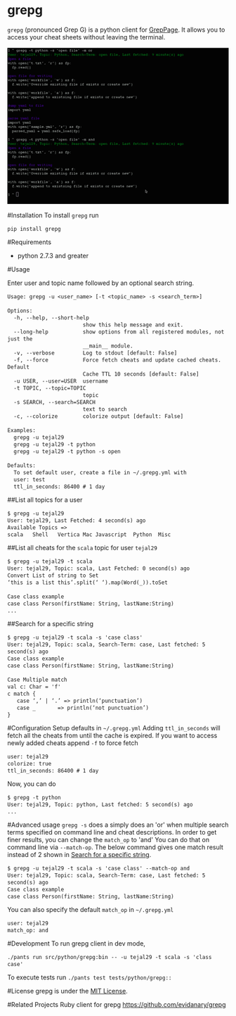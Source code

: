 grepg
===

`grepg` (pronounced Grep G) is a python client for [GrepPage](https://www.greppage.com).  It allows you to access your cheat sheets without leaving the terminal.

![grepg screenshot](https://github.com/tejal29/grepg/raw/master/img/screenshot.png)

#Installation
To install `grepg` run

```
pip install grepg
```

#Requirements
- python 2.7.3 and greater


#Usage

Enter user and topic name followed by an optional search string.

```
Usage: grepg -u <user_name> [-t <topic_name> -s <search_term>]

Options:
  -h, --help, --short-help
                        show this help message and exit.
  --long-help           show options from all registered modules, not just the
                        __main__ module.
  -v, --verbose         Log to stdout [default: False]
  -f, --force           Force fetch cheats and update cached cheats. Default
                        Cache TTL 10 seconds [default: False]
  -u USER, --user=USER  username
  -t TOPIC, --topic=TOPIC
                        topic
  -s SEARCH, --search=SEARCH
                        text to search
  -c, --colorize        colorize output [default: False]

Examples:
  grepg -u tejal29
  grepg -u tejal29 -t python
  grepg -u tejal29 -t python -s open

Defaults:
  To set default user, create a file in ~/.grepg.yml with
  user: test
  ttl_in_seconds: 86400 # 1 day
```


##List all topics for a user

```
$ grepg -u tejal29
User: tejal29, Last Fetched: 4 second(s) ago
Available Topics =>
scala	Shell	Vertica	Mac	Javascript	Python	Misc

```

##List all cheats for the `scala` topic for user `tejal29`

```
$ grepg -u tejal29 -t scala
User: tejal29, Topic: scala, Last Fetched: 0 second(s) ago
Convert List of string to Set
‘this is a list this’.split(‘ ‘).map(Word(_)).toSet

Case class example
case class Person(firstName: String, lastName:String)
...
```

##Search for a specific string

```
$ grepg -u tejal29 -t scala -s 'case class'
User: tejal29, Topic: scala, Search-Term: case, Last fetched: 5 second(s) ago
Case class example
case class Person(firstName: String, lastName:String)

Case Multiple match
val c: Char = 'f'
c match {
   case ‘,’ | ‘.’ => println(‘punctuation’)
   case _       => println(‘not punctuation’)
}

```


#Configuration
Setup defaults in `~/.grepg.yml`
Adding `ttl_in_seconds` will fetch all the cheats from until the cache is expired. If you want to access newly added cheats append `-f` to force fetch
```
user: tejal29
colorize: true
ttl_in_seconds: 86400 # 1 day

```

Now, you can do

```
$ grepg -t python
User: tejal29, Topic: python, Last fetched: 5 second(s) ago
...
```

#Advanced usage
`grepg -s` does a simply does an 'or' when multiple search terms specified on command line and cheat descriptions. In order to get finer results, you can change the `match_op` to 'and'
You can do that on command line via `--match-op`. The below command gives one match result instead of 2 shown in [Search for a specific string](#search-for-a-specific-string).

```
$ grepg -u tejal29 -t scala -s 'case class' --match-op and
User: tejal29, Topic: scala, Search-Term: case, Last fetched: 5 second(s) ago
Case class example
case class Person(firstName: String, lastName:String)

```
You can also specify the default `match_op` in `~/.grepg.yml`
```
user: tejal29
match_op: and
```

#Development
To run grepg client in dev mode,
```
./pants run src/python/grepg:bin -- -u tejal29 -t scala -s 'class case'
```
To execute tests run
```./pants test tests/python/grepg::```

#License
grepg is under the [MIT License](http://www.opensource.org/licenses/MIT).

#Related Projects
Ruby client for grepg https://github.com/evidanary/grepg